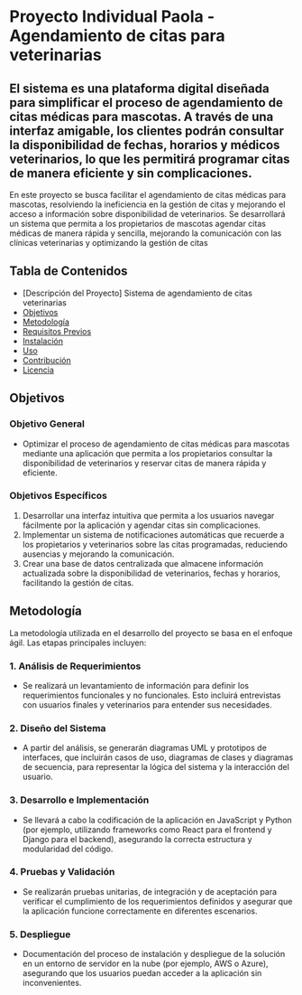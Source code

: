 # Proyecto Individual Paola - Agendamiento de citas para veterinarias

## El sistema es una plataforma digital diseñada para simplificar el proceso de agendamiento de citas médicas para mascotas. A través de una interfaz amigable, los clientes podrán consultar la disponibilidad de fechas, horarios y médicos veterinarios, lo que les permitirá programar citas de manera eficiente y sin complicaciones.

En este proyecto se busca facilitar el agendamiento de citas médicas para mascotas, resolviendo la ineficiencia en la gestión de citas y mejorando el acceso a información sobre disponibilidad de veterinarios. Se desarrollará un sistema que permita a los propietarios de mascotas agendar citas médicas de manera rápida y sencilla, mejorando la comunicación con las clínicas veterinarias y optimizando la gestión de citas

## Tabla de Contenidos

-   [Descripción del Proyecto] Sistema de agendamiento de citas veterinarias
-   [Objetivos](#objetivos)
-   [Metodología](#metodología)
-   [Requisitos Previos](#requisitos-previos)
-   [Instalación](#instalación)
-   [Uso](#uso)
-   [Contribución](#contribución)
-   [Licencia](#licencia)

## Objetivos

### Objetivo General

-   Optimizar el proceso de agendamiento de citas médicas para mascotas mediante una aplicación que permita a los propietarios consultar la disponibilidad de veterinarios y reservar citas de manera rápida y eficiente.

### Objetivos Específicos

1. Desarrollar una interfaz intuitiva que permita a los usuarios navegar fácilmente por la aplicación y agendar citas sin complicaciones.
2. Implementar un sistema de notificaciones automáticas que recuerde a los propietarios y veterinarios sobre las citas programadas, reduciendo ausencias y mejorando la comunicación.
3. Crear una base de datos centralizada que almacene información actualizada sobre la disponibilidad de veterinarios, fechas y horarios, facilitando la gestión de citas.

## Metodología

La metodología utilizada en el desarrollo del proyecto se basa en el enfoque ágil. Las etapas principales incluyen:

### 1. Análisis de Requerimientos

-   Se realizará un levantamiento de información para definir los requerimientos funcionales y no funcionales. Esto incluirá entrevistas con usuarios finales y veterinarios para entender sus necesidades.

### 2. Diseño del Sistema

-   A partir del análisis, se generarán diagramas UML y prototipos de interfaces, que incluirán casos de uso, diagramas de clases y diagramas de secuencia, para representar la lógica del sistema y la interacción del usuario.

### 3. Desarrollo e Implementación

-   Se llevará a cabo la codificación de la aplicación en JavaScript y Python (por ejemplo, utilizando frameworks como React para el frontend y Django para el backend), asegurando la correcta estructura y modularidad del código.

### 4. Pruebas y Validación

-   Se realizarán pruebas unitarias, de integración y de aceptación para verificar el cumplimiento de los requerimientos definidos y asegurar que la aplicación funcione correctamente en diferentes escenarios.

### 5. Despliegue

-   Documentación del proceso de instalación y despliegue de la solución en un entorno de servidor en la nube (por ejemplo, AWS o Azure), asegurando que los usuarios puedan acceder a la aplicación sin inconvenientes.
